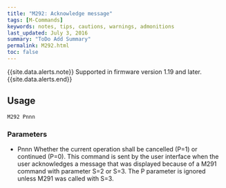 ```yaml
---
title: "M292: Acknowledge message" 
tags: [M-Commands]
keywords: notes, tips, cautions, warnings, admonitions
last_updated: July 3, 2016
summary: "ToDo Add Summary"
permalink: M292.html
toc: false
---
```



{{site.data.alerts.note}}
Supported in firmware version 1.19 and later.
{{site.data.alerts.end}}

## Usage ##
```
M292 Pnnn
```

### Parameters ###

+ Pnnn Whether the current operation shall be cancelled (P=1) or continued (P=0).
This command is sent by the user interface when the user acknowledges a message that was displayed because of a M291 command with parameter S=2 or S=3. The P parameter is ignored unless M291 was called with S=3.

